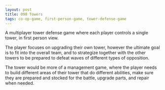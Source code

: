 ```yaml
---
layout: post
title: 098 Towers
tags: co-op-game, first-person-game, tower-defense-game
---
```

A multiplayer tower defense game where each player controls a single tower, in first person view.

The player focuses on upgrading their own tower, however the ultimate goal is to fit into the overall team, and to strategize together with the other towers to be prepared to defeat waves of different types of opposition.

The tower would be more of a management game, where the player needs to build different areas of their tower that do different abilities, make sure they are prepared and stocked for the battle, upgrade parts, and repair when needed.